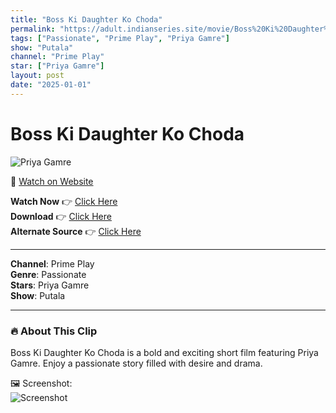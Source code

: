 ```yaml
---
title: "Boss Ki Daughter Ko Choda"
permalink: "https://adult.indianseries.site/movie/Boss%20Ki%20Daughter%20Ko%20Choda"
tags: ["Passionate", "Prime Play", "Priya Gamre"]
show: "Putala"
channel: "Prime Play"
star: ["Priya Gamre"]
layout: post
date: "2025-01-01"
---
```


# Boss Ki Daughter Ko Choda

![Priya Gamre](https://shorts.desisins.com/wp-content/uploads/2024/08/Boss-Daughter-Fucked-Putala-Priya-Gamre-DesiSins.com_.jpg)

🔗 [Watch on Website](https://adult.indianseries.site/movie/Boss%20Ki%20Daughter%20Ko%20Choda)

**Watch Now** 👉 [Click Here](https://adult.indianseries.site/movie/Boss%20Ki%20Daughter%20Ko%20Choda)  
**Download** 👉 [Click Here](https://adult.indianseries.site/movie/Boss%20Ki%20Daughter%20Ko%20Choda)  
**Alternate Source** 👉 [Click Here](https://adult.indianseries.site/movie/Boss%20Ki%20Daughter%20Ko%20Choda)

---

**Channel**: Prime Play  
**Genre**: Passionate  
**Stars**: Priya Gamre  
**Show**: Putala

---

### 🔥 About This Clip

Boss Ki Daughter Ko Choda is a bold and exciting short film featuring Priya Gamre. Enjoy a passionate story filled with desire and drama.
 
🖼️ Screenshot:  
![Screenshot](https://shorts.desisins.com/wp-content/uploads/2024/08/Boss-Daughter-Fucked-Putala-Priya-Gamre-DesiSins.com_.jpg)
